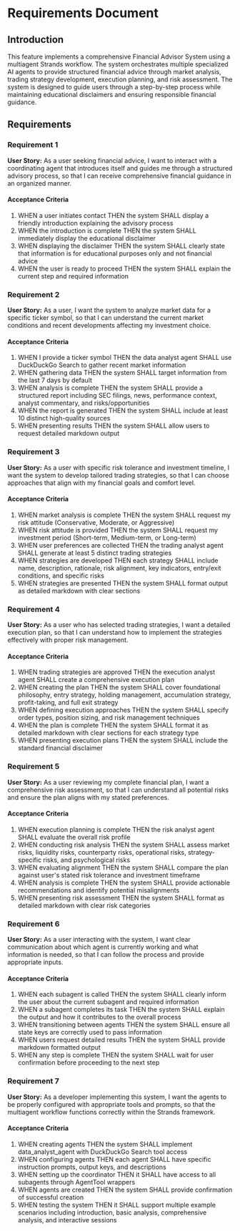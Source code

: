 # Requirements Document

## Introduction

This feature implements a comprehensive Financial Advisor System using a multiagent Strands workflow. The system orchestrates multiple specialized AI agents to provide structured financial advice through market analysis, trading strategy development, execution planning, and risk assessment. The system is designed to guide users through a step-by-step process while maintaining educational disclaimers and ensuring responsible financial guidance.

## Requirements

### Requirement 1

**User Story:** As a user seeking financial advice, I want to interact with a coordinating agent that introduces itself and guides me through a structured advisory process, so that I can receive comprehensive financial guidance in an organized manner.

#### Acceptance Criteria

1. WHEN a user initiates contact THEN the system SHALL display a friendly introduction explaining the advisory process
2. WHEN the introduction is complete THEN the system SHALL immediately display the educational disclaimer
3. WHEN displaying the disclaimer THEN the system SHALL clearly state that information is for educational purposes only and not financial advice
4. WHEN the user is ready to proceed THEN the system SHALL explain the current step and required information

### Requirement 2

**User Story:** As a user, I want the system to analyze market data for a specific ticker symbol, so that I can understand the current market conditions and recent developments affecting my investment choice.

#### Acceptance Criteria

1. WHEN I provide a ticker symbol THEN the data analyst agent SHALL use DuckDuckGo Search to gather recent market information
2. WHEN gathering data THEN the system SHALL target information from the last 7 days by default
3. WHEN analysis is complete THEN the system SHALL provide a structured report including SEC filings, news, performance context, analyst commentary, and risks/opportunities
4. WHEN the report is generated THEN the system SHALL include at least 10 distinct high-quality sources
5. WHEN presenting results THEN the system SHALL allow users to request detailed markdown output

### Requirement 3

**User Story:** As a user with specific risk tolerance and investment timeline, I want the system to develop tailored trading strategies, so that I can choose approaches that align with my financial goals and comfort level.

#### Acceptance Criteria

1. WHEN market analysis is complete THEN the system SHALL request my risk attitude (Conservative, Moderate, or Aggressive)
2. WHEN risk attitude is provided THEN the system SHALL request my investment period (Short-term, Medium-term, or Long-term)
3. WHEN user preferences are collected THEN the trading analyst agent SHALL generate at least 5 distinct trading strategies
4. WHEN strategies are developed THEN each strategy SHALL include name, description, rationale, risk alignment, key indicators, entry/exit conditions, and specific risks
5. WHEN strategies are presented THEN the system SHALL format output as detailed markdown with clear sections

### Requirement 4

**User Story:** As a user who has selected trading strategies, I want a detailed execution plan, so that I can understand how to implement the strategies effectively with proper risk management.

#### Acceptance Criteria

1. WHEN trading strategies are approved THEN the execution analyst agent SHALL create a comprehensive execution plan
2. WHEN creating the plan THEN the system SHALL cover foundational philosophy, entry strategy, holding management, accumulation strategy, profit-taking, and full exit strategy
3. WHEN defining execution approaches THEN the system SHALL specify order types, position sizing, and risk management techniques
4. WHEN the plan is complete THEN the system SHALL format it as detailed markdown with clear sections for each strategy type
5. WHEN presenting execution plans THEN the system SHALL include the standard financial disclaimer

### Requirement 5

**User Story:** As a user reviewing my complete financial plan, I want a comprehensive risk assessment, so that I can understand all potential risks and ensure the plan aligns with my stated preferences.

#### Acceptance Criteria

1. WHEN execution planning is complete THEN the risk analyst agent SHALL evaluate the overall risk profile
2. WHEN conducting risk analysis THEN the system SHALL assess market risks, liquidity risks, counterparty risks, operational risks, strategy-specific risks, and psychological risks
3. WHEN evaluating alignment THEN the system SHALL compare the plan against user's stated risk tolerance and investment timeframe
4. WHEN analysis is complete THEN the system SHALL provide actionable recommendations and identify potential misalignments
5. WHEN presenting risk assessment THEN the system SHALL format as detailed markdown with clear risk categories

### Requirement 6

**User Story:** As a user interacting with the system, I want clear communication about which agent is currently working and what information is needed, so that I can follow the process and provide appropriate inputs.

#### Acceptance Criteria

1. WHEN each subagent is called THEN the system SHALL clearly inform the user about the current subagent and required information
2. WHEN a subagent completes its task THEN the system SHALL explain the output and how it contributes to the overall process
3. WHEN transitioning between agents THEN the system SHALL ensure all state keys are correctly used to pass information
4. WHEN users request detailed results THEN the system SHALL provide markdown formatted output
5. WHEN any step is complete THEN the system SHALL wait for user confirmation before proceeding to the next step

### Requirement 7

**User Story:** As a developer implementing this system, I want the agents to be properly configured with appropriate tools and prompts, so that the multiagent workflow functions correctly within the Strands framework.

#### Acceptance Criteria

1. WHEN creating agents THEN the system SHALL implement data_analyst_agent with DuckDuckGo Search tool access
2. WHEN configuring agents THEN each agent SHALL have specific instruction prompts, output keys, and descriptions
3. WHEN setting up the coordinator THEN it SHALL have access to all subagents through AgentTool wrappers
4. WHEN agents are created THEN the system SHALL provide confirmation of successful creation
5. WHEN testing the system THEN it SHALL support multiple example scenarios including introduction, basic analysis, comprehensive analysis, and interactive sessions